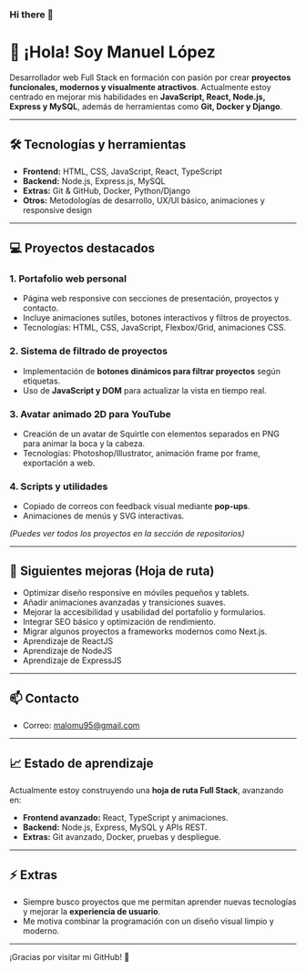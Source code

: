 ### Hi there 👋

# 👋 ¡Hola! Soy Manuel López

Desarrollador web Full Stack en formación con pasión por crear **proyectos funcionales, modernos y visualmente atractivos**. Actualmente estoy centrado en mejorar mis habilidades en **JavaScript, React, Node.js, Express y MySQL**, además de herramientas como **Git, Docker y Django**.

---

## 🛠 Tecnologías y herramientas

- **Frontend:** HTML, CSS, JavaScript, React, TypeScript  
- **Backend:** Node.js, Express.js, MySQL  
- **Extras:** Git & GitHub, Docker, Python/Django  
- **Otros:** Metodologías de desarrollo, UX/UI básico, animaciones y responsive design

---

## 💻 Proyectos destacados

### 1. Portafolio web personal
- Página web responsive con secciones de presentación, proyectos y contacto.  
- Incluye animaciones sutiles, botones interactivos y filtros de proyectos.  
- Tecnologías: HTML, CSS, JavaScript, Flexbox/Grid, animaciones CSS.  

### 2. Sistema de filtrado de proyectos
- Implementación de **botones dinámicos para filtrar proyectos** según etiquetas.  
- Uso de **JavaScript y DOM** para actualizar la vista en tiempo real.

### 3. Avatar animado 2D para YouTube
- Creación de un avatar de Squirtle con elementos separados en PNG para animar la boca y la cabeza.  
- Tecnologías: Photoshop/Illustrator, animación frame por frame, exportación a web.  

### 4. Scripts y utilidades
- Copiado de correos con feedback visual mediante **pop-ups**.  
- Animaciones de menús y SVG interactivas.  

*(Puedes ver todos los proyectos en la sección de repositorios)*

---

## 🔮 Siguientes mejoras (Hoja de ruta)

- Optimizar diseño responsive en móviles pequeños y tablets.  
- Añadir animaciones avanzadas y transiciones suaves.  
- Mejorar la accesibilidad y usabilidad del portafolio y formularios.  
- Integrar SEO básico y optimización de rendimiento.  
- Migrar algunos proyectos a frameworks modernos como Next.js.
- Aprendizaje de ReactJS
- Aprendizaje de NodeJS
- Aprendizaje de ExpressJS
  

---

## 📫 Contacto

- Correo: malomu95@gmail.com  

---

## 📈 Estado de aprendizaje

Actualmente estoy construyendo una **hoja de ruta Full Stack**, avanzando en:

- **Frontend avanzado:** React, TypeScript y animaciones.  
- **Backend:** Node.js, Express, MySQL y APIs REST.  
- **Extras:** Git avanzado, Docker, pruebas y despliegue.  

---

## ⚡ Extras

- Siempre busco proyectos que me permitan aprender nuevas tecnologías y mejorar la **experiencia de usuario**.  
- Me motiva combinar la programación con un diseño visual limpio y moderno.  

---

¡Gracias por visitar mi GitHub! 🚀

<!--
**ManuYPunto/ManuYPunto** is a ✨ _special_ ✨ repository because its `README.md` (this file) appears on your GitHub profile.

Here are some ideas to get you started:

- 🔭 I’m currently working on ...
- 🌱 I’m currently learning ...
- 👯 I’m looking to collaborate on ...
- 🤔 I’m looking for help with ...
- 💬 Ask me about ...
- 📫 How to reach me: ...
- 😄 Pronouns: ...
- ⚡ Fun fact: ...
-->

